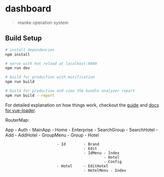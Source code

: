 # dashboard

> manke operation system

## Build Setup

``` bash
# install dependencies
npm install

# serve with hot reload at localhost:8080
npm run dev

# build for production with minification
npm run build

# build for production and view the bundle analyzer report
npm run build --report
```

For detailed explanation on how things work, checkout the [guide](http://vuejs-templates.github.io/webpack/) and [docs for vue-loader](http://vuejs.github.io/vue-loader).

RouterMap:

App - Auth
    - MainApp - Home
              - Enterprise - SearchGroup
                           - SearchHotel
                           - Add
                           - AddHotel
                           - GroupMenu - Group
                                       - Hotel
                                       
                           - Id        - Brand
                                       - Edit
                                       - IdMenu - Index
                                                - Hotel
                                                - Config
                           - Hotel     - EditHotel
                                       - HotelMenu - Index